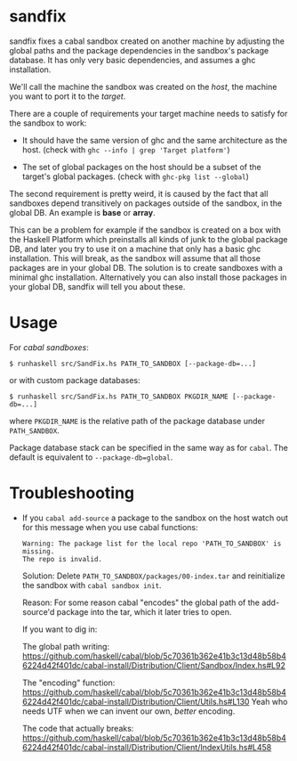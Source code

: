 sandfix
=======

sandfix fixes a cabal sandbox created on another machine by adjusting the global paths and the package dependencies in the sandbox's package database. It has only very basic dependencies, and assumes a ghc installation.

We'll call the machine the sandbox was created on the *host*, the machine you want to port it to the *target*.

There are a couple of requirements your target machine needs to satisfy for the sandbox to work:

* It should have the same version of ghc and the same architecture as the host. (check with ```ghc --info | grep 'Target platform'```)

* The set of global packages on the host should be a subset of the target's global packages. (check with ```ghc-pkg list --global```)

The second requirement is pretty weird, it is caused by the fact that all sandboxes depend transitively on packages outside of the sandbox, in the global DB. An example is **base** or **array**.

This can be a problem for example if the sandbox is created on a box with the Haskell Platform which preinstalls all kinds of junk to the global package DB, and later you try to use it on a machine that only has a basic ghc installation. This will break, as the sandbox will assume that all those packages are in your global DB. The solution is to create sandboxes with a minimal ghc installation. Alternatively you can also install those packages in your global DB, sandfix will tell you about these.

Usage
=====

For _cabal sandboxes_:
```
$ runhaskell src/SandFix.hs PATH_TO_SANDBOX [--package-db=...]
```

or with custom package databases:
```
$ runhaskell src/SandFix.hs PATH_TO_SANDBOX PKGDIR_NAME [--package-db=...]
```
where `PKGDIR_NAME` is the relative path of the package database under `PATH_SANDBOX`.

Package database stack can be specified in the same way as for `cabal`. The default is equivalent to `--package-db=global`.

Troubleshooting
=====

* If you ```cabal add-source``` a package to the sandbox on the host watch out for this message when you use cabal functions:
  ```
  Warning: The package list for the local repo 'PATH_TO_SANDBOX' is missing.
  The repo is invalid.
  ```
  Solution: Delete ```PATH_TO_SANDBOX/packages/00-index.tar``` and reinitialize the sandbox with ```cabal sandbox init```.
  
  Reason: For some reason cabal "encodes" the global path of the add-source'd package into the tar, which it later tries to open.
  
  If you want to dig in:
  
  The global path writing: https://github.com/haskell/cabal/blob/5c70361b362e41b3c13d48b58b46224d42f401dc/cabal-install/Distribution/Client/Sandbox/Index.hs#L92
  
  The "encoding" function: https://github.com/haskell/cabal/blob/5c70361b362e41b3c13d48b58b46224d42f401dc/cabal-install/Distribution/Client/Utils.hs#L130 Yeah who needs UTF when we can invent our own, *better* encoding.
  
  The code that actually breaks: https://github.com/haskell/cabal/blob/5c70361b362e41b3c13d48b58b46224d42f401dc/cabal-install/Distribution/Client/IndexUtils.hs#L458
